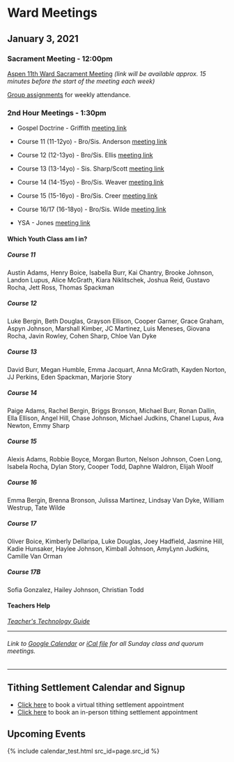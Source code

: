 # Ward Meetings

## January 3, 2021

### Sacrament Meeting - 12:00pm


[Aspen 11th Ward Sacrament Meeting](https://www.youtube.com/watch?v=OPaL4jUnmsw) *(link will be available approx. 15 minutes before the start of the meeting each week)*

[Group assignments](https://docs.google.com/document/d/1mpLDtxDyq9XB_umNcKlkvhGHiGv-0iW3OCYqaRxaDrI/preview) for weekly attendance.


### 2nd Hour Meetings - 1:30pm

* Gospel Doctrine - Griffith [meeting link](https://us02web.zoom.us/j/82941717355)

* Course 11 (11-12yo) - Bro/Sis. Anderson [meeting link](https://zoom.us/j/9326443309?pwd=MkZ5Zmt1bXdHYUdXZHkxL25oUStsdz09)
* Course 12 (12-13yo) - Bro/Sis. Ellis [meeting link](https://meet.google.com/zww-rnvx-gda)
* Course 13 (13-14yo) - Sis. Sharp/Scott [meeting link](https://prenda.zoom.us/j/7221837462)
* Course 14 (14-15yo) - Bro/Sis. Weaver [meeting link](https://meet.google.com/itg-bpwo-kuq)
* Course 15 (15-16yo) - Bro/Sis. Creer [meeting link](https://meet.google.com/qpm-afzw-acd)
* Course 16/17 (16-18yo) - Bro/Sis. Wilde [meeting link](https://meet.google.com/yfh-xete-ruk)
* YSA - Jones [meeting link](https://meet.google.com/uxh-tedi-wum)

#### Which Youth Class am I in?
##### Course 11
Austin Adams, Henry Boice, Isabella Burr, Kai Chantry, Brooke Johnson, Landon Lupus, Alice McGrath, Kiara Niklitschek, Joshua Reid, Gustavo Rocha, Jett Ross, Thomas Spackman

##### Course 12
Luke Bergin, Beth Douglas, Grayson Ellison, Cooper Garner, Grace Graham, Aspyn Johnson, Marshall Kimber, JC Martinez, Luis Meneses, Giovana Rocha, Javin Rowley, Cohen Sharp, Chloe Van Dyke

##### Course 13
David Burr, Megan Humble, Emma Jacquart, Anna McGrath, Kayden Norton, JJ Perkins, Eden Spackman, Marjorie Story

##### Course 14
Paige Adams, Rachel Bergin, Briggs Bronson, Michael Burr, Ronan Dallin, Ella Ellison, Angel Hill, Chase Johnson, Michael Judkins, Chanel Lupus, Ava Newton, Emmy Sharp

##### Course 15
Alexis Adams, Robbie Boyce, Morgan Burton, Nelson Johnson, Coen Long, Isabela Rocha, Dylan Story, Cooper Todd, Daphne Waldron, Elijah Woolf

##### Course 16
Emma Bergin, Brenna Bronson, Julissa Martinez, Lindsay Van Dyke, William Westrup, Tate Wilde

##### Course 17
Oliver Boice, Kimberly Dellaripa, Luke Douglas, Joey Hadfield, Jasmine Hill, Kadie Hunsaker, Haylee Johnson, Kimball Johnson, AmyLynn Judkins, Camille Van Orman

##### Course 17B
Sofia Gonzalez, Hailey Johnson, Christian Todd

<!--
### Fifth Sunday Lesson
* Lesson [meeting link](https://us02web.zoom.us/j/89651666503?pwd%3DR3FmczBKNjBmaHFrNStMOU14NEFtUT09&source=gsuite-addons&ust=1606755918550000&usg=AOvVaw3i3t-LyYmCbIZuRxPTYgZf) Passcode: 198977

#### Relief Society & Elders Quorum

*Relief Society* [Meeting link](https://us02web.zoom.us/j/88096358366?pwd=TlpjdTN6Q1JRb2RuUEw0L29ibzF3dz09) (Meeting ID 880 9635 8366, Passcode 750494)

*Elder's Quorum* [Meeting link](https://meet.google.com/uif-nmvv-jtn)

#### Youth Classes [Meeting link](https://zoom.us/j/95454444923?pwd=ZmhacVBvVmFaTms3bXhCRzFyTnl3Zz09) 

This week, all of our youth will be using a single zoom meeting (Meeting ID 954 5444 4923, Passcode 319290), but with Breakout rooms to split into separate classes.

<!--
#### Young Women

*Young Women (Combined)* [Meeting link](https://meet.google.com/jzi-ssnm-uxb)


#### Aaronic Priesthood

*Deacons Quorum* [Meeting link](https://meet.google.com/qrq-bpze-pmu)

*Teachers Quorum* [Meeting link](https://meet.google.com/wiz-zbgv-nxs)

*Priests Quorum* [Meeting link](https://meet.google.com/hyi-jkmp-ymd)


### Youth Fireside - 3:00pm

*Youth Fireside* [Meeting link](https://us02web.zoom.us/j/82038809943?pwd=MHc3VDNBS3AxMTZiR3Q4T3hJTnladz09)
-->

<!--
### Teacher Council Meeting - 1:00pm
*Teacher Council Meeting* [Meeting link](https://us02web.zoom.us/j/88244338448?pwd=b2hxcWlOOW9ZUURxZmdnUEU3U0Y5Zz09)
-->

#### Teachers Help

*[Teacher's Technology Guide](https://docs.google.com/document/d/1dSY6IK2yK7si5LEYBuJu4oAn8cZhzvsciy1mspVzn3Q/edit)* 

   ---  
###### Link to [Google Calendar](https://calendar.google.com/calendar/u/0?cid=YXNwZW4xMWNvbW11bmljYXRpb25zQGdtYWlsLmNvbQ) or [iCal file](https://calendar.google.com/calendar/ical/aspen11communications%40gmail.com/public/basic.ics) for all Sunday class and quorum meetings.

   --- 

## Tithing Settlement Calendar and Signup
* [Click here](https://bishopsharp-tithing-settlement-2020-virtual.youcanbook.me) to book a virtual tithing settlement appointment
* [Click here](https://bishopsharp-tithing-settlement-2020.youcanbook.me) to book an in-person tithing settlement appointment

## Upcoming Events
{% include calendar_test.html src_id=page.src_id %}


